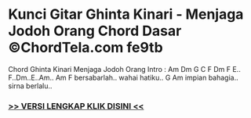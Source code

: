 
 # Kunci Gitar Ghinta Kinari - Menjaga Jodoh Orang Chord Dasar ©ChordTela.com fe9tb


Chord Ghinta Kinari Menjaga Jodoh Orang Intro : Am Dm G C F Dm F E.. F..Dm..E..Am.. Am F bersabarlah.. wahai hatiku.. G Am impian bahagia.. sirna berlalu..

###  <a href="https://shortlighzx.web.app?sq=Kunci Gitar Ghinta Kinari - Menjaga Jodoh Orang Chord Dasar ©ChordTela.com"> >> VERSI LENGKAP KLIK DISINI << </a>
